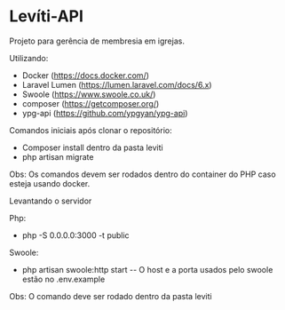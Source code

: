 # Levíti-API

Projeto para gerência de membresia em igrejas.

Utilizando:
- Docker (https://docs.docker.com/)
- Laravel Lumen (https://lumen.laravel.com/docs/6.x)
- Swoole (https://www.swoole.co.uk/)
- composer (https://getcomposer.org/)
- ypg-api (https://github.com/ypgyan/ypg-api)

Comandos iniciais após clonar o repositório:
- Composer install dentro da pasta leviti
- php artisan migrate

Obs: Os comandos devem ser rodados dentro do container do PHP caso esteja usando docker.

Levantando o servidor

Php:
- php -S 0.0.0.0:3000 -t public

Swoole:
- php artisan swoole:http start
-- O host e a porta usados pelo swoole estão no .env.example

Obs: O comando deve ser rodado dentro da pasta leviti
